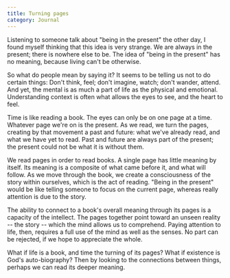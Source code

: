 ```yaml
---
title: Turning pages
category: Journal
---
```


Listening to someone talk about "being in the present" the other day, I
found myself thinking that this idea is very strange.  We are always in
the present; there is nowhere else to be.  The idea of "being in the
present" has no meaning, because living can't be otherwise.

So what do people mean by saying it?  It seems to be telling us not to
do certain things: Don't think, feel; don't imagine, watch; don't
wander, attend.  And yet, the mental is as much a part of life as the
physical and emotional.  Understanding context is often what allows the
eyes to see, and the heart to feel.

Time is like reading a book.  The eyes can only be on one page at a
time.  Whatever page we're on is the present.  As we read, we turn the
pages, creating by that movement a past and future: what we've already
read, and what we have yet to read.  Past and future are always part of
the present; the present could not be what it is without them.

We read pages in order to read books.  A single page has little meaning
by itself.  Its meaning is a composite of what came before it, and what
will follow.  As we move through the book, we create a consciousness of
the story within ourselves, which is the act of reading.  "Being in the
present" would be like telling someone to focus on the current page,
whereas really attention is due to the story.

The ability to connect to a book's overall meaning through its pages is
a capacity of the intellect.  The pages together point toward an unseen
reality -- the story -- which the mind allows us to comprehend.  Paying
attention to life, then, requires a full use of the mind as well as the
senses.  No part can be rejected, if we hope to appreciate the whole.

What if life is a book, and time the turning of its pages?  What if
existence is God's auto-biography?  Then by looking to the connections
between things, perhaps we can read its deeper meaning.


